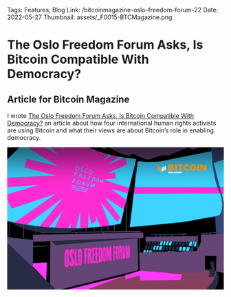 Tags: Features, Blog
Link: /bitcoinmagazine-oslo-freedom-forum-22
Date: 2022-05-27
Thumbnail: assets/_F0015-BTCMagazine.png

# The Oslo Freedom Forum Asks, Is Bitcoin Compatible With Democracy?

## Article for Bitcoin Magazine

I wrote [The Oslo Freedom Forum Asks, Is Bitcoin Compatible With Democracy?](https://bitcoinmagazine.com/culture/is-bitcoin-compatible-with-democracy) an article about how four international human rights activists are using Bitcoin and what their views are about Bitcoin’s role in enabling democracy. 

[![Article](assets/_F0015-BTCMagazine.png)](https://bitcoinmagazine.com/culture/is-bitcoin-compatible-with-democracy)


